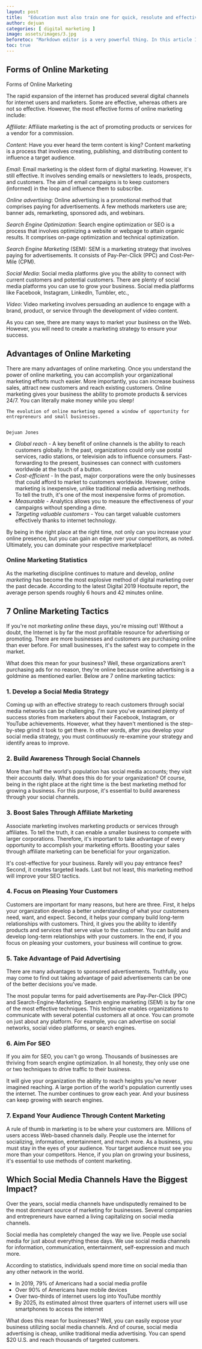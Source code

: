 ```yaml
---
layout: post
title:  "Education must also train one for quick, resolute and effective thinking."
author: dejuan
categories: [ digital marketing ]
image: assets/images/3.jpg
beforetoc: "Markdown editor is a very powerful thing. In this article I'm going to show you what you can actually do with it, some tricks and tips while editing your post."
toc: true
---
```


## Forms of Online Marketing

Forms of Online Marketing

The rapid expansion of the internet has produced several digital channels for internet users and marketers. Some are effective, whereas others are not so effective. However, the most effective forms of online marketing include:

_Affiliate_: Affiliate marketing is the act of promoting products or services for a vendor for a commission.

_Content_: Have you ever heard the term content is king? Content marketing is a process that involves creating, publishing, and distributing content to influence a target audience.

_Email_: Email marketing is the oldest form of digital marketing. However, it's still effective. It involves sending emails or newsletters to leads, prospects, and customers. The aim of email campaigns is to keep customers (informed) in the loop and influence them to subscribe.

_Online advertising_: Online advertising is a promotional method that comprises paying for advertisements. A few methods marketers use are; banner ads, remarketing, sponsored ads, and webinars.

_Search Engine Optimization_: Search engine optimization or SEO is a process that involves optimizing a website or webpage to attain organic results. It comprises on-page optimization and technical optimization.

_Search Engine Marketing_ (SEM): SEM is a marketing strategy that involves paying for advertisements. It consists of Pay-Per-Click (PPC) and Cost-Per-Mile (CPM).

_Social Media_: Social media platforms give you the ability to connect with current customers and potential customers. There are plenty of social media platforms you can use to grow your business. Social media platforms like Facebook, Instagram, LinkedIn, Tumbler, etc.,

_Video_: Video marketing involves persuading an audience to engage with a brand, product, or service through the development of video content.

As you can see, there are many ways to market your business on the Web. However, you will need to create a marketing strategy to ensure your success.

## Advantages of Online Marketing

There are many advantages of online marketing. Once you understand the power of online marketing, you can accomplish your organizational marketing efforts much easier. More importantly, you can increase business sales, attract new customers and reach existing customers. Online marketing gives your business the ability to promote products & services 24/7. You can literally make money while you sleep!

    The evolution of online marketing opened a window of opportunity for entrepreneurs and small businesses.


    Dejuan Jones

* _Global reach_ - A key benefit of online channels is the ability to reach customers globally. In the past, organizations could only use postal services, radio stations, or television ads to influence consumers. Fast-forwarding to the present, businesses can connect with customers worldwide at the touch of a button.
* _Cost-efficient_ - In the past, major corporations were the only businesses that could afford to market to customers worldwide. However, online marketing is inexpensive, unlike traditional media advertising methods. To tell the truth, it's one of the most inexpensive forms of promotion.
* _Measurable_ - Analytics allows you to measure the effectiveness of your campaigns without spending a dime.
* _Targeting valuable customers_ - You can target valuable customers effectively thanks to internet technology.

By being in the right place at the right time, not only can you increase your online presence, but you can gain an edge over your competitors, as noted. Ultimately, you can dominate your respective marketplace!

### Online Marketing Statistics

As the marketing discipline continues to mature and develop, _online marketing_ has become the most explosive method of digital marketing over the past decade. According to the latest Digital 2019 Hootsuite report, the average person spends roughly 6 hours and 42 minutes online.

## 7 Online Marketing Tactics

If you're not _marketing online_ these days, you're missing out! Without a doubt, the Internet is by far the most profitable resource for advertising or promoting. There are more businesses and customers are purchasing online than ever before. For small businesses, it's the safest way to compete in the market.

What does this mean for your business? Well, these organizations aren't purchasing ads for no reason, they're online because online advertising is a goldmine as mentioned earlier. Below are 7 online marketing tactics:

### 1. Develop a Social Media Strategy

Coming up with an effective strategy to reach customers through social media networks can be challenging. I'm sure you've examined plenty of success stories from marketers about their Facebook, Instagram, or YouTube achievements. However, what they haven't mentioned is the step-by-step grind it took to get there. In other words, after you develop your social media strategy, you must continuously re-examine your strategy and identify areas to improve.

### 2. Build Awareness Through Social Channels

More than half the world's population has social media accounts; they visit their accounts daily. What does this do for your organization? Of course, being in the right place at the right time is the best marketing method for growing a business. For this purpose, it's essential to build awareness through your social channels.

### 3. Boost Sales Through Affiliate Marketing

Associate marketing involves marketing products or services through affiliates. To tell the truth, it can enable a smaller business to compete with larger corporations. Therefore, it's important to take advantage of every opportunity to accomplish your marketing efforts. Boosting your sales through affiliate marketing can be beneficial for your organization.

It's cost-effective for your business. Rarely will you pay entrance fees? Second, it creates targeted leads. Last but not least, this marketing method will improve your SEO tactics.

### 4. Focus on Pleasing Your Customers

Customers are important for many reasons, but here are three. First, it helps your organization develop a better understanding of what your customers need, want, and expect. Second, it helps your company build long-term relationships with customers. Third, it gives you the ability to identify products and services that serve value to the customer. You can build and develop long-term relationships with your customers. In the end, if you focus on pleasing your customers, your business will continue to grow.

### 5. Take Advantage of Paid Advertising

There are many advantages to sponsored advertisements. Truthfully, you may come to find out taking advantage of paid advertisements can be one of the better decisions you've made.

The most popular terms for paid advertisements are Pay-Per-Click (PPC) and Search-Engine-Marketing. Search engine marketing (SEM) is by far one of the most effective techniques. This technique enables organizations to communicate with several potential customers all at once. You can promote on just about any platform. For example, you can advertise on social networks, social video platforms, or search engines.

### 6. Aim For SEO

If you aim for SEO, you can't go wrong. Thousands of businesses are thriving from search engine optimization. In all honesty, they only use one or two techniques to drive traffic to their business.

It will give your organization the ability to reach heights you've never imagined reaching. A large portion of the world's population currently uses the internet. The number continues to grow each year. And your business can keep growing with search engines.

### 7. Expand Your Audience Through Content Marketing

A rule of thumb in marketing is to be where your customers are. Millions of users access Web-based channels daily. People use the internet for socializing, information, entertainment, and much more. As a business, you must stay in the eyes of your audience. Your target audience must see you more than your competitors. Hence, if you plan on growing your business, it's essential to use methods of content marketing.

## Which Social Media Channels Have the Biggest Impact?

Over the years, social media channels have undisputedly remained to be the most dominant source of marketing for businesses. Several companies and entrepreneurs have earned a living capitalizing on social media channels.

Social media has completely changed the way we live. People use social media for just about everything these days. We use social media channels for information, communication, entertainment, self-expression and much more.

According to statistics, individuals spend more time on social media than any other network in the world.

* In 2019, 79% of Americans had a social media profile
* Over 90% of Americans have mobile devices
* Over two-thirds of internet users log into YouTube monthly
* By 2025, its estimated almost three quarters of internet users will use smartphones to access the internet

What does this mean for businesses? Well, you can easily expose your business utilizing social media channels. And of course, social media advertising is cheap, unlike traditional media advertising. You can spend $20 U.S. and reach thousands of targeted customers.
